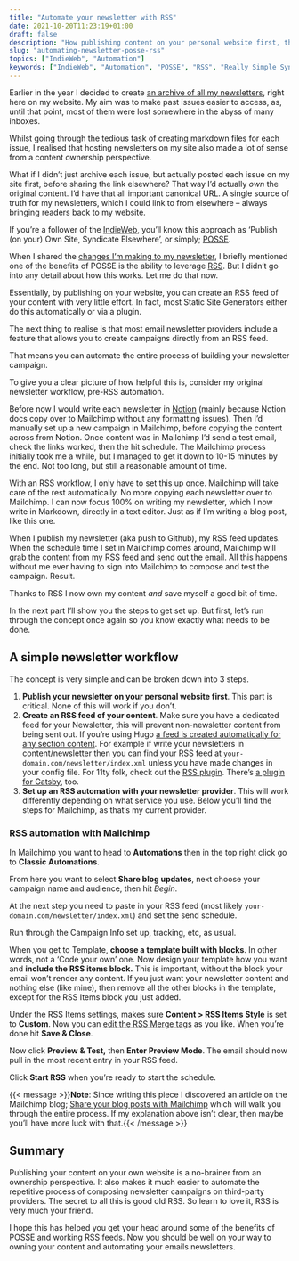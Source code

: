 ```yaml
---
title: "Automate your newsletter with RSS"
date: 2021-10-20T11:23:19+01:00
draft: false
description: "How publishing content on your personal website first, then using RSS to automate newsletter campaigns can save you a ton of time and effort."
slug: "automating-newsletter-posse-rss"
topics: ["IndieWeb", "Automation"]
keywords: ["IndieWeb", "Automation", "POSSE", "RSS", "Really Simple Syndication", "Mailchimp", "Newsletter", "Newsletter automation"]
---
```


Earlier in the year I decided to create [an archive of all my newsletters](/newsletter/), right here on my website. My aim was to make past issues easier to access, as, until that point, most of them were lost somewhere in the abyss of many inboxes.

Whilst going through the tedious task of creating markdown files for each issue, I realised that hosting newsletters on my site also made a lot of sense from a content ownership perspective. 

What if I didn’t just archive each issue, but actually posted each issue on my site first, before sharing the link elsewhere? That way I’d actually _own_ the original content. I’d have that all important canonical URL. A single source of truth for my newsletters, which I could link to from elsewhere – always bringing readers back to my website.

If you’re a follower of the [IndieWeb](https://indieweb.org/), you’ll know this approach as  ‘Publish (on your) Own Site, Syndicate Elsewhere’, or simply; [POSSE](https://indieweb.org/POSSE).

When I shared the [changes I’m making to my newsletter](/newsletter/newsletter-changes/), I briefly mentioned one of the benefits of POSSE is the ability to leverage [RSS](https://en.wikipedia.org/wiki/RSS). But I didn’t go into any detail about how this works. Let me do that now.

Essentially, by publishing on your website, you can create an RSS feed of your content with very little effort. In fact, most Static Site Generators either do this automatically or via a plugin. 

The next thing to realise is that most email newsletter providers include a feature that allows you to create campaigns directly from an RSS feed. 

That means you can automate the entire process of building your newsletter campaign.

To give you a clear picture of how helpful this is, consider my original newsletter workflow, pre-RSS automation.

Before now I would write each newsletter in [Notion](https://www.notion.so/) (mainly because Notion docs copy over to Mailchimp without any formatting issues). Then I’d manually set up a new campaign in Mailchimp, before copying the content across from Notion. Once content was in Mailchimp I’d send a test email, check the links worked, then the hit schedule. The Mailchimp process initially took me a while, but I managed to get it down to 10-15 minutes by the end. Not too long, but still a reasonable amount of time.

With an RSS workflow, I only have to set this up once. Mailchimp will take care of the rest automatically. No more copying each newsletter over to Mailchimp. I can now focus 100% on writing my newsletter, which I now write in Markdown, directly in a text editor. Just as if I’m writing a blog post, like this one. 

When I publish my newsletter (aka push to Github), my RSS feed updates. When the schedule time I set in Mailchimp comes around, Mailchimp will grab the content from my RSS feed and send out the email. All this happens without me ever having to sign into Mailchimp to compose and test the campaign. Result.

Thanks to RSS I now own my content _and_ save myself a good bit of time.

In the next part I’ll show you the steps to get set up. But first, let’s run through the concept once again so you know exactly what needs to be done.

## A simple newsletter workflow

The concept is very simple and can be broken down into 3 steps.

1. **Publish your newsletter on your personal website first**. This part is critical. None of this will work if you don’t. 
2. **Create an RSS feed of your content**. Make sure you have a dedicated feed for your Newsletter, this will prevent non-newsletter content from being sent out. If you’re using Hugo [a feed is created automatically for any section content](https://gohugo.io/templates/rss/#section-rss). For example if write your newsletters in content/newsletter then you can find your RSS feed at `your-domain.com/newsletter/index.xml` unless you have made changes in your config file. For 11ty folk, check out the [RSS plugin](https://www.11ty.dev/docs/plugins/rss/). There’s [a plugin for Gatsby](https://www.gatsbyjs.com/docs/how-to/adding-common-features/adding-an-rss-feed/), too.
3. **Set up an RSS automation with your newsletter provider**. This will work differently depending on what service you use.   Below you’ll find the steps for Mailchimp, as that‘s my current provider.


### RSS automation with Mailchimp

In Mailchimp you want to head to **Automations** then in the top right click go to **Classic Automations**.

From here you want to select **Share blog updates**, next choose your campaign name and audience, then hit _Begin_.

At the next step you need to paste in your RSS feed (most likely `your-domain.com/newsletter/index.xml`) and set the send schedule.

Run through the Campaign Info set up, tracking, etc, as usual.

When you get to Template, **choose a template built with blocks**. In other words, not a ‘Code your own’ one. Now design your template how you want and **include the RSS items block.** This is important, without the block your email won’t render any content. If you just want your newsletter content and nothing else (like mine), then remove all the other blocks in the template, except for the RSS Items block you just added.

Under the RSS Items settings, makes sure **Content > RSS Items Style** is set to **Custom**. Now you can [edit the RSS Merge tags](https://mailchimp.com/help/rss-merge-tags/) as you like. When you’re done hit **Save & Close**.

Now click **Preview & Test,** then **Enter Preview Mode**. The email should now pull in the most recent entry in your RSS feed.

Click **Start RSS** when you’re ready to start the schedule.


{{< message >}}<strong>Note</strong>: Since writing this piece I discovered an article on the Mailchimp blog; <a href="https://mailchimp.com/help/share-your-blog-posts-with-mailchimp/" target="_blank">Share your blog posts with Mailchimp</a> which will walk you through the entire process. If my explanation above isn’t clear, then maybe you’ll have more luck with that.{{< /message >}}

## Summary

Publishing your content on your own website is a no-brainer from an ownership perspective. It also makes it much easier to automate the repetitive process of composing newsletter campaigns on third-party providers. The secret to all this is good old RSS. So learn to love it, RSS is very much your friend.

I hope this has helped you get your head around some of the benefits of POSSE and working RSS feeds. Now you should be well on your way to owning your content and automating your emails newsletters.
